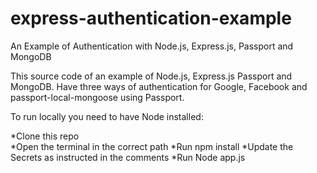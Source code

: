 # express-authentication-example
An Example of Authentication with Node.js, Express.js, Passport and MongoDB


This source code of an example of Node.js, Express.js Passport and MongoDB. Have three ways of authentication for Google, Facebook and  passport-local-mongoose using Passport.

To run locally you need to have Node installed:

  *Clone this repo  
  *Open the terminal in the correct path
  *Run npm install
  *Update the Secrets as instructed in the comments
  *Run Node app.js
